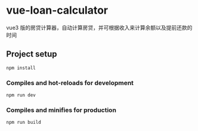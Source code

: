 # vue-loan-calculator

vue3 版的房贷计算器，自动计算房贷，并可根据收入来计算余额以及提前还款的时间

## Project setup

```
npm install
```

### Compiles and hot-reloads for development

```
npm run dev
```

### Compiles and minifies for production

```
npm run build
```
